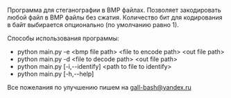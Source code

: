Программа для стеганографии в BMP файлах.
Позволяет закодировать любой файл в BMP файлы без сжатия. Количество бит для кодирования в байт выбирается опционально (по умолчанию равно 1).

Способы использования программы:
* python main.py -e \<bmp file path\> \<file to encode path\> \<out file path\>
* python main.py -d \<file to decode path\> \<out file path\>
* python main.py [-i,--identify] \<path to file to identify\>
* python main.py [-h,--help]

Все пожелания по улучшению пишем на gall-bash@yandex.ru
